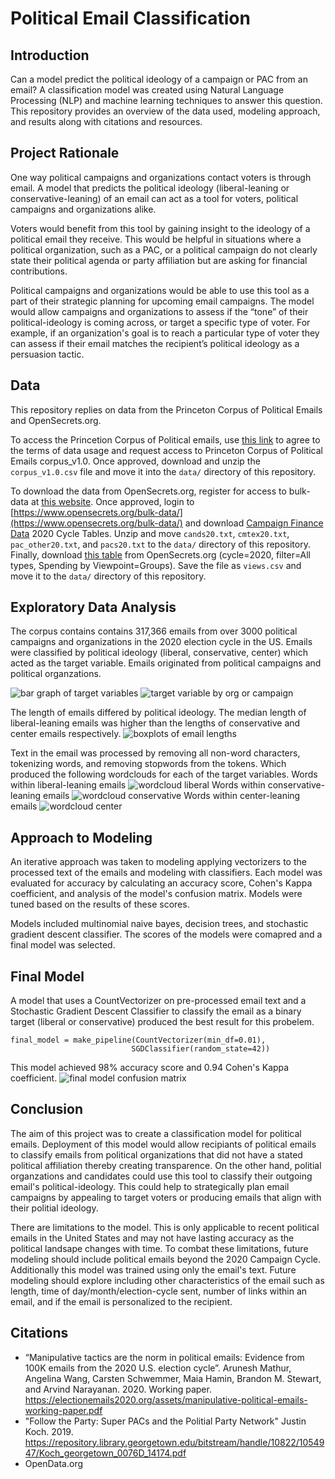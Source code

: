 # Political Email Classification

## Introduction
Can a model predict the political ideology of a campaign or PAC from an email? A classification model was created using Natural Language Processing (NLP) and machine learning techniques to answer this question. This repository provides an overview of the data used, modeling approach, and results along with citations and resources. 

## Project Rationale
One way political campaigns and organizations contact voters is through email. A model that predicts the political ideology (liberal-leaning or conservative-leaning) of an email can act as a tool for voters, political campaigns and organizations alike. 

Voters would benefit from this tool by gaining insight to the ideology of a political email they receive. This would be helpful in situations where a political organization, such as a PAC, or a political campaign do not clearly state their political agenda or party affiliation but are asking for financial contributions. 

Political campaigns and organizations would be able to use this tool as a part of their strategic planning for upcoming email campaigns. The model would allow campaigns and organizations to assess if the “tone” of their political-ideology is coming across, or target a specific type of voter. For example, if an organization's goal is to reach a particular type of voter they can assess if their email matches the recipient’s political ideology as a persuasion tactic. 

## Data
This repository replies on data from the Princeton Corpus of Political Emails and OpenSecrets.org. 

To access the Princetion Corpus of Political emails, use [this link](https://docs.google.com/forms/d/e/1FAIpQLSdcgjZo-D1nNON4d90H2j0VLtTdxiHK6Y8HPJSpdRu4w5YILw/viewform) to agree to the terms of data usage and request access to Princeton Corpus of Political Emails  corpus_v1.0. Once approved, download and unzip the `corpus_v1.0.csv` file and move it into the `data/` directory of this repository.

To download the data from OpenSecrets.org, register for access to bulk-data at [this website](https://www.opensecrets.org/bulk-data/signup). Once approved, login to [https://www.opensecrets.org/bulk-data/](https://www.opensecrets.org/bulk-data/) and download [Campaign Finance Data](https://www.opensecrets.org/bulk-data/downloads#campaign-finance) 2020 Cycle Tables. Unzip  and move `cands20.txt`, `cmtex20.txt`, `pac_other20.txt`, and `pacs20.txt` to the `data/` directory of this repository. Finally, download [this table](https://www.opensecrets.org/outsidespending/summ.php?cycle=2020&chrt=V&disp=O&type=A) from OpenSecrets.org (cycle=2020, filter=All types, Spending by Viewpoint=Groups). Save the file as `views.csv` and move it to the `data/` directory of this repository. 

## Exploratory Data Analysis
 The corpus contains contains 317,366 emails from over 3000 political campaigns and organizations in the 2020 election cycle in the US. Emails were classified by political ideology (liberal, conservative, center) which acted as the target variable. Emails originated from political campaigns and political organzations.

 ![bar graph of target variables](images/target_distribution.png) ![target variable by org or campaign](images/target_campaign_v_org.png)

 The length of emails differed by political ideology. The median length of liberal-leaning emails was higher than the lengths of conservative and center emails respectively. 
 ![boxplots of email lengths](images/email_length.png)

 Text in the email was processed by removing all non-word characters, tokenizing words, and removing stopwords from the tokens. Which produced the following wordclouds for each of the target variables.
Words within liberal-leaning emails
![wordcloud liberal](images/wordcloud_liberal2.png)
Words within conservative-leaning emails
![wordcloud conservative](images/wordcloud_conserv2.png) 
Words within center-leaning emails
![wordcloud center](images/wordcloud_cent2.png)
 
## Approach to Modeling
An iterative approach was taken to modeling applying vectorizers to the processed text of the emails and modeling with classifiers. Each model was evaluated for accuracy by calculating an accuracy score, Cohen's Kappa coefficient, and analysis of the model's confusion matrix.  Models were tuned based on the results of these scores. 

 Models included multinomial naive bayes, decision trees, and stochastic gradient descent classifier. The scores of the models were comapred and a final model was selected. 

## Final Model
 A model that uses a CountVectorizer on pre-processed email text and a Stochastic Gradient Descent Classifier to classify  the email as a binary target (liberal or conservative) produced the best result for this probelem. 
 ```
final_model = make_pipeline(CountVectorizer(min_df=0.01),
                            SGDClassifier(random_state=42))
 ```
 This model achieved 98% accuracy score and 0.94 Cohen's Kappa coefficient.
 ![final model confusion matrix](images/finalmodel_confusionmatrix.png) 

 ## Conclusion 
The aim of this project was to create a classification model for political emails. Deployment of this model would allow recipiants of political emails to classify emails from political organizations that did not have a stated political affiliation thereby creating transparence. On the other hand, politial organzations and candidates could use this tool to classify their outgoing email's political-ideology. This could help to strategically plan email campaigns by appealing to target voters or producing emails that align  with their politial ideology. 

There are limitations to the model. This is only applicable to recent political emails in the United States and may not have lasting accuracy as the political landsape changes with time. To combat these limitations, future modeling should include political emails beyond the 2020 Campaign Cycle. Additionally this model was trained using only the email's text. Future modeling should explore including other characteristics of the email such as length, time of day/month/election-cycle sent, number of links within an email, and if the email is personalized to the recipient. 

## Citations
* “Manipulative tactics are the norm in political emails: Evidence from 100K emails from
the 2020 U.S. election cycle”. Arunesh Mathur, Angelina Wang, Carsten Schwemmer,
Maia Hamin, Brandon M. Stewart, and Arvind Narayanan. 2020. Working paper.
https://electionemails2020.org/assets/manipulative-political-emails-working-paper.pdf
* "Follow the Party: Super PACs and the Politial Party Network" Justin Koch. 2019. https://repository.library.georgetown.edu/bitstream/handle/10822/1054947/Koch_georgetown_0076D_14174.pdf
* OpenData.org

